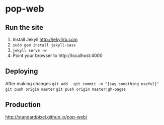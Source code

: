 pop-web
=======

Run the site
------------
   1. Install Jekyll http://jekyllrb.com
   3. `sudo gem install jekyll-sass`
   4. `jekyll serve -w`
   5. Point your browser to http://localhost:4000

Deploying
---------
After making changes
`git add .`
`git commit -m "[say something useful]"`
`git push origin master`
`git push origin master:gh-pages`

Production
----------
http://standardpixel.github.io/pop-web/
